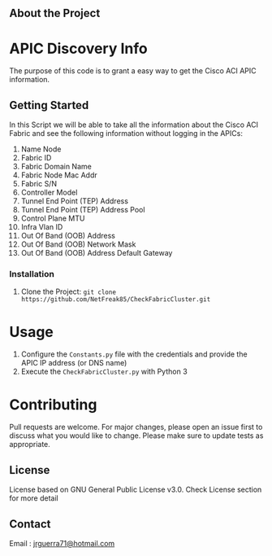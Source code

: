<!-- ABOUT THE PROJECT -->
## About the Project

APIC Discovery Info 
===================

The purpose of this code is to grant a easy way to get the Cisco ACI APIC information.

<!-- GETTING STARTED -->
## Getting Started

In this Script we will be able to take all the information about the Cisco ACI Fabric and see the following information without logging in the APICs:

1.  Name Node
2.  Fabric ID
3.  Fabric Domain Name
4.  Fabric Node Mac Addr
5.  Fabric S/N
6.  Controller Model
7.  Tunnel End Point (TEP) Address
8.  Tunnel End Point (TEP) Address Pool
9.  Control Plane MTU
10. Infra Vlan ID
11. Out Of Band (OOB) Address
12. Out Of Band (OOB) Network Mask
13. Out Of Band (OOB) Address Default Gateway

### Installation

1.  Clone the Project:
        ``git clone https://github.com/NetFreak85/CheckFabricCluster.git``

Usage
=====

1.  Configure the ``Constants.py`` file with the credentials and provide the APIC IP address (or DNS name)
2.  Execute the ``CheckFabricCluster.py`` with Python 3  

Contributing
============

Pull requests are welcome. For major changes, please open an issue first to discuss what you would like to change.
Please make sure to update tests as appropriate.

<!-- LICENSE -->
## License

License based on GNU General Public License v3.0. 
Check License section for more detail

<!-- CONTACT -->
## Contact

Email : jrguerra71@hotmail.com
